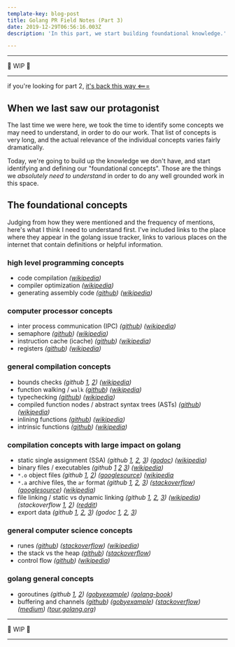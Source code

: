 ```yaml
---
template-key: blog-post
title: Golang PR Field Notes (Part 3)
date: 2019-12-29T06:56:16.003Z
description: 'In this part, we start building foundational knowledge.'

---
```


---

🚧 WIP 🚧

---

if you're looking for part 2, [it's back this way <===](https://lynncyrin.me/posts/2019-12-26-golang-pr-field-notes-part-2/)

## When we last saw our protagonist

The last time we were here, we took the time to identify some concepts we may need to understand, in order to do our work. That list of concepts is very long, and the actual relevance of the individual concepts varies fairly dramatically.

Today, we're going to build up the knowledge we don't have, and start identifying and defining our "foundational concepts". Those are the things we _absolutely need to understand_ in order to do any well grounded work in this space.

## The foundational concepts

Judging from how they were mentioned and the frequency of mentions, here's what I think I need to understand first. I've included links to the place where they appear in the golang issue tracker, links to various places on the internet that contain definitions or helpful information.

### high level programming concepts

- code compilation *([wikipedia](https://en.wikipedia.org/wiki/Compiler))*
- compiler optimization *([wikipedia](https://en.wikipedia.org/wiki/Optimizing_compiler))*
- generating assembly code *([github](https://github.com/golang/go/issues/17566)) ([wikipedia](https://en.wikipedia.org/wiki/Code_generation_(compiler)))*

### computer processor concepts

- inter process communication (IPC) *([github](https://github.com/golang/go/issues/15734#issuecomment-220172384)) ([wikipedia](https://en.wikipedia.org/wiki/Inter-process_communication))*
- semaphore *([github](https://github.com/golang/go/issues/15734#issuecomment-220172384)) ([wikipedia](https://en.wikipedia.org/wiki/Semaphore_(programming)))*
- instruction cache (icache) *([github](https://github.com/golang/go/issues/29067#issuecomment-443887583)) ([wikipedia](https://en.wikipedia.org/wiki/CPU_cache#ICACHE))*
- registers *([github](https://github.com/golang/go/issues/25999#issuecomment-399196221)) ([wikipedia](https://en.wikipedia.org/wiki/Processor_register))*

### general compilation concepts

- bounds checks *(github [1](https://github.com/golang/go/issues/17566), [2](https://github.com/golang/go/issues/25862)) ([wikipedia](https://en.wikipedia.org/wiki/Bounds_checking))*
- function walking / `walk` *([github](https://github.com/golang/go/issues/15734)) ([wikipedia](https://en.wikipedia.org/wiki/Interpreter_(computing)))*
- typechecking *([github](https://github.com/golang/go/issues/15756)) ([wikipedia](https://en.wikipedia.org/wiki/Type_system))*
- compiled function nodes / abstract syntax trees (ASTs) *([github](https://github.com/golang/go/issues/17566)) ([wikipedia](https://en.wikipedia.org/wiki/Abstract_syntax_tree))*
- inlining functions *([github](https://github.com/golang/go/issues/17566)) ([wikipedia](https://en.wikipedia.org/wiki/Inline_expansion))*
- intrinsic functions *([github](https://github.com/golang/go/issues/17566#issuecomment-417111586)) ([wikipedia](https://en.wikipedia.org/wiki/Intrinsic_function))*

### compilation concepts with large impact on golang

- static single assignment (SSA) *(github [1](https://github.com/golang/go/issues/8893#issuecomment-134458436), [2](https://github.com/golang/go/issues/15736#issue-155612156), [3](https://github.com/golang/go/issues/17566#issuecomment-256149722)) ([godoc](https://godoc.org/golang.org/x/tools/go/ssa)) ([wikipedia](https://en.wikipedia.org/wiki/Static_single_assignment_form))*
- binary files / executables _(github [1](https://github.com/golang/go/issues/4719#issuecomment-66074026) [2](https://github.com/golang/go/issues/4719#issuecomment-470268217) [3](https://github.com/golang/go/issues/20070#issuecomment-296292391)) ([wikipedia](https://en.wikipedia.org/wiki/Executable))_
- `*.o` object files *(github [1](https://github.com/golang/go/issues/4719#issuecomment-144125808), [2](https://github.com/golang/go/issues/15734#issuecomment-339211682)) ([googlesource](https://go.googlesource.com/proposal/+/master/design/14386-zip-package-archives.md)) ([wikipedia](https://en.wikipedia.org/wiki/Object_file)*
- `*.a` archive files, the `ar` format *(github [1](https://github.com/golang/go/issues/4719), [2](https://github.com/golang/go/issues/15681#issuecomment-380967328), [3](https://github.com/golang/go/issues/15734#issuecomment-220173676)) ([stackoverflow](https://stackoverflow.com/questions/15551293/what-are-a-files-in-go)) ([googlesource](https://go.googlesource.com/proposal/+/master/design/14386-zip-package-archives.md)) ([wikipedia](https://en.wikipedia.org/wiki/Ar_(Unix)))*
- file linking / static vs dynamic linking *(github [1](https://github.com/golang/go/issues/14271), [2](https://github.com/golang/go/issues/4719#issuecomment-144125808), [3](https://github.com/golang/go/issues/15681#issuecomment-240319812)) ([wikipedia](https://en.wikipedia.org/wiki/Static_library)) (stackoverflow [1](https://stackoverflow.com/questions/26418883/golang-how-to-link-c-objects-using-cgo-ofiles), [2](https://stackoverflow.com/questions/1993390/static-linking-vs-dynamic-linking)) ([reddit](https://www.reddit.com/r/golang/comments/53nl4b/why_all_go_binaries_are_staticallylinked/))*
- export data _(github [1](https://github.com/golang/go/issues/15752), [2](https://github.com/golang/go/issues/15734), [3](https://github.com/golang/go/issues/20070)) (godoc [1](https://godoc.org/golang.org/x/tools/go/internal/gcimporter), [2](https://godoc.org/golang.org/x/tools/go/gcexportdata), [3](https://godoc.org/golang.org/x/tools/cmd/godex))_

### general computer science concepts

- runes _([github](https://github.com/golang/go/issues/27148#issuecomment-415131187)) ([stackoverflow](https://stackoverflow.com/questions/19310700/what-is-a-rune)) ([wikipedia](https://en.wikipedia.org/wiki/Runes))_
- the stack vs the heap _([github](https://github.com/golang/go/issues/25999#issuecomment-400841088)) ([stackoverflow](https://stackoverflow.com/questions/79923/what-and-where-are-the-stack-and-heap))_
- control flow *([github](https://github.com/golang/go/issues/17566#issuecomment-385211150)) ([wikipedia](https://en.wikipedia.org/wiki/Control_flow))*

### golang general concepts

- goroutines _(github [1](https://github.com/golang/go/issues/27345), [2](https://github.com/golang/go/issues/25999#issuecomment-400843932)) ([gobyexample](https://gobyexample.com/goroutines)) ([golang-book](https://www.golang-book.com/books/intro/10))_
- buffering and channels _([github](https://github.com/golang/go/issues/27345#issuecomment-419254790)) ([gobyexample](https://gobyexample.com/channel-buffering)) ([stackoverflow](https://stackoverflow.com/questions/22747711/what-is-the-use-of-buffered-channels-in-go)) ([medium](https://medium.com/capital-one-tech/buffered-channels-in-go-what-are-they-good-for-43703871828)) ([tour.golang.org](https://tour.golang.org/concurrency/3))_

---

🚧 WIP 🚧

---
